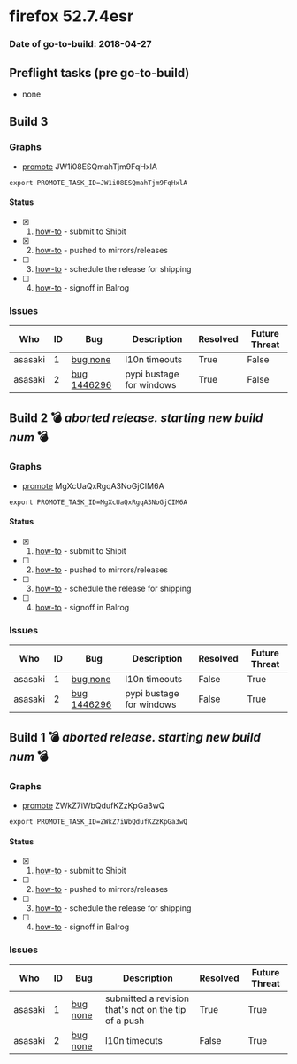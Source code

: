 # firefox 52.7.4esr

### Date of go-to-build: 2018-04-27

## Preflight tasks (pre go-to-build)
- none

## Build 3  

### Graphs
* [promote](https://tools.taskcluster.net/push-inspector/#/JW1i08ESQmahTjm9FqHxlA) JW1i08ESQmahTjm9FqHxlA
```
export PROMOTE_TASK_ID=JW1i08ESQmahTjm9FqHxlA
```


#### Status
- [x] 1.  [how-to](https://wiki.mozilla.org/Release:Release_Automation_on_Mercurial:Starting_a_Release#Submit_to_Ship_It)  - submit to Shipit
- [x] 2.  [how-to](https://github.com/mozilla-releng/releasewarrior-2.0/blob/master/docs/release-promotion/desktop/historic_relpro.md#1-push-to-releases-dir-mirrors)  - pushed to mirrors/releases
- [ ] 3.  [how-to](https://github.com/mozilla-releng/releasewarrior-2.0/blob/master/docs/release-promotion/desktop/historic_relpro.md#3-publish-release)  - schedule the release for shipping
- [ ] 4.  [how-to](https://github.com/mozilla-releng/releasewarrior-2.0/blob/master/docs/release-promotion/desktop/historic_relpro.md#2-signoffs)  - signoff in Balrog

### Issues
| Who                 | ID               | Bug                                                                 | Description                | Resolved                | Future Threat                |
| ------------------- | ---------------- | ------------------------------------------------------------------- | -------------------------- | ----------------------- | ---------------------------- |
| asasaki  | 1 | [bug none](https://bugzil.la/none)        | l10n timeouts | True | False |
| asasaki  | 2 | [bug 1446296](https://bugzil.la/1446296)        | pypi bustage for windows | True | False |

## Build 2  :bomb: _aborted release. starting new build num_ :bomb: 

### Graphs
* [promote](https://tools.taskcluster.net/push-inspector/#/MgXcUaQxRgqA3NoGjCIM6A) MgXcUaQxRgqA3NoGjCIM6A
```
export PROMOTE_TASK_ID=MgXcUaQxRgqA3NoGjCIM6A
```


#### Status
- [x] 1.  [how-to](https://wiki.mozilla.org/Release:Release_Automation_on_Mercurial:Starting_a_Release#Submit_to_Ship_It)  - submit to Shipit
- [ ] 2.  [how-to](https://github.com/mozilla-releng/releasewarrior-2.0/blob/master/docs/release-promotion/desktop/historic_relpro.md#1-push-to-releases-dir-mirrors)  - pushed to mirrors/releases
- [ ] 3.  [how-to](https://github.com/mozilla-releng/releasewarrior-2.0/blob/master/docs/release-promotion/desktop/historic_relpro.md#3-publish-release)  - schedule the release for shipping
- [ ] 4.  [how-to](https://github.com/mozilla-releng/releasewarrior-2.0/blob/master/docs/release-promotion/desktop/historic_relpro.md#2-signoffs)  - signoff in Balrog

### Issues
| Who                 | ID               | Bug                                                                 | Description                | Resolved                | Future Threat                |
| ------------------- | ---------------- | ------------------------------------------------------------------- | -------------------------- | ----------------------- | ---------------------------- |
| asasaki  | 1 | [bug none](https://bugzil.la/none)        | l10n timeouts | False | True |
| asasaki  | 2 | [bug 1446296](https://bugzil.la/1446296)        | pypi bustage for windows | False | True |

## Build 1  :bomb: _aborted release. starting new build num_ :bomb: 

### Graphs
* [promote](https://tools.taskcluster.net/push-inspector/#/ZWkZ7iWbQdufKZzKpGa3wQ) ZWkZ7iWbQdufKZzKpGa3wQ
```
export PROMOTE_TASK_ID=ZWkZ7iWbQdufKZzKpGa3wQ
```


#### Status
- [x] 1.  [how-to](https://wiki.mozilla.org/Release:Release_Automation_on_Mercurial:Starting_a_Release#Submit_to_Ship_It)  - submit to Shipit
- [ ] 2.  [how-to](https://github.com/mozilla-releng/releasewarrior-2.0/blob/master/docs/release-promotion/desktop/historic_relpro.md#1-push-to-releases-dir-mirrors)  - pushed to mirrors/releases
- [ ] 3.  [how-to](https://github.com/mozilla-releng/releasewarrior-2.0/blob/master/docs/release-promotion/desktop/historic_relpro.md#3-publish-release)  - schedule the release for shipping
- [ ] 4.  [how-to](https://github.com/mozilla-releng/releasewarrior-2.0/blob/master/docs/release-promotion/desktop/historic_relpro.md#2-signoffs)  - signoff in Balrog

### Issues
| Who                 | ID               | Bug                                                                 | Description                | Resolved                | Future Threat                |
| ------------------- | ---------------- | ------------------------------------------------------------------- | -------------------------- | ----------------------- | ---------------------------- |
| asasaki  | 1 | [bug none](https://bugzil.la/none)        | submitted a revision that's not on the tip of a push | True | True |
| asasaki  | 2 | [bug none](https://bugzil.la/none)        | l10n timeouts | False | True |

